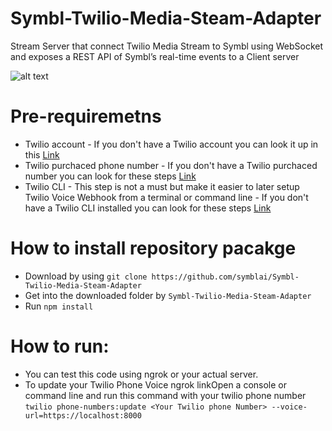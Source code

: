 # Symbl-Twilio-Media-Steam-Adapter

Stream Server that connect Twilio Media Stream to Symbl using WebSocket and exposes a REST API of Symbl’s real-time events to a Client server

![alt text](https://guysapir-postman-experiment-bucket.s3-us-west-2.amazonaws.com/Screen+Shot+2021-03-02+at+2.55.23+PM.png)

# Pre-requiremetns
- Twilio account - If you don't have a Twilio account you can look it up in this [Link](https://www.twilio.com/try-twilio)
- Twilio purchaced phone number - If you don't have a Twilio purchaced number you can look for these steps [Link](https://support.twilio.com/hc/en-us/articles/223135247-How-to-Search-for-and-Buy-a-Twilio-Phone-Number-from-Console)
- Twilio CLI - This step is not a must but make it easier to later setup Twilio Voice Webhook from a terminal or command line - If you don't have a Twilio CLI installed you can look for these steps [Link](https://www.twilio.com/docs/twilio-cli/quickstart)


# How to install repository pacakge
- Download by using ```git clone https://github.com/symblai/Symbl-Twilio-Media-Steam-Adapter```
- Get into the downloaded folder by ```Symbl-Twilio-Media-Steam-Adapter```
- Run ```npm install```

# How to run:

- You can test this code using ngrok or your actual server. 
- To update your Twilio Phone Voice ngrok linkOpen a console or command line and run this command with your twilio phone number ```twilio phone-numbers:update <Your Twilio phone Number> --voice-url=https://localhost:8000```


